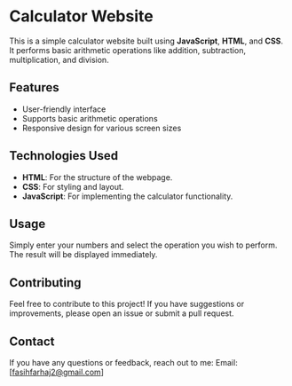 # Calculator Website

This is a simple calculator website built using **JavaScript**, **HTML**, and **CSS**. It performs basic arithmetic operations like addition, subtraction, multiplication, and division.

## Features
- User-friendly interface
- Supports basic arithmetic operations
- Responsive design for various screen sizes

## Technologies Used
- **HTML**: For the structure of the webpage.
- **CSS**: For styling and layout.
- **JavaScript**: For implementing the calculator functionality.

## Usage
Simply enter your numbers and select the operation you wish to perform. The result will be displayed immediately.

## Contributing
Feel free to contribute to this project! If you have suggestions or improvements, please open an issue or submit a pull request.

## Contact
If you have any questions or feedback, reach out to me:
Email: [fasihfarhaj2@gmail.com]
